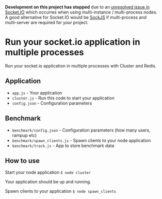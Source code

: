 __Development on this project has stopped__ due to an [unresolved issue in Socket.IO](https://github.com/LearnBoost/socket.io/issues/438) which occurres when using multi-instance / multi-process nodes. A good alternative for Socket.IO would be [SockJS](https://github.com/sockjs/sockjs-node) if multi-process and multi-server are required for your project. 



Run your socket.io application in multiple processes
====================================================

Run your socket.io application in multiple processes with Cluster and Redis.


Application
-----------

* `app.js` - Your application
* `cluster.js` - Run this code to start your application
* `config.json` - Configuration parameters

Benchmark
---------

* `benchmark/config.json` - Configuration parameters (how many users, rampup etc)
* `benchmark/spawn_clients.js` - Spawn clients to your node application
* `benchmark/track.js` - App to store benchmark data

How to use
----------

Start your node application
`$ node cluster`

Your application should be up and running.

Spawn clients to your application
`$ node spawn_clients`